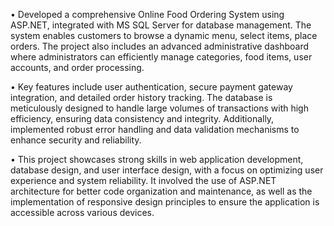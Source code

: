 • Developed a comprehensive Online Food Ordering System using ASP.NET, integrated 
with MS SQL Server for database management. The system enables customers to 
browse a dynamic menu, select items, place orders. The project also includes an 
advanced administrative dashboard where administrators can efficiently manage 
categories, food items, user accounts, and order processing.

• Key features include user authentication, secure payment gateway integration, and 
detailed order history tracking. The database is meticulously designed to handle large 
volumes of transactions with high efficiency, ensuring data consistency and integrity. 
Additionally, implemented robust error handling and data validation mechanisms to 
enhance security and reliability.

• This project showcases strong skills in web application development, database design, 
and user interface design, with a focus on optimizing user experience and system 
reliability. It involved the use of ASP.NET architecture for better code organization and
maintenance, as well as the implementation of responsive design principles to ensure 
the application is accessible across various devices.

